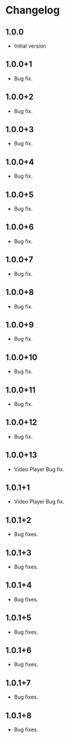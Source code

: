 # Changelog

## 1.0.0
- Initial version

## 1.0.0+1
- Bug fix.

## 1.0.0+2
- Bug fix.

## 1.0.0+3
- Bug fix.

## 1.0.0+4
- Bug fix.

## 1.0.0+5
- Bug fix.

## 1.0.0+6
- Bug fix.

## 1.0.0+7
- Bug fix.

## 1.0.0+8
- Bug fix.

## 1.0.0+9
- Bug fix.
## 1.0.0+10
- Bug fix.

## 1.0.0+11
- Bug fix.

## 1.0.0+12
- Bug fix.

## 1.0.0+13
- Video Player Bug fix.

## 1.0.1+1
- Video Player Bug fix.

## 1.0.1+2
- Bug fixes.

## 1.0.1+3
- Bug fixes.

## 1.0.1+4
- Bug fixes.

## 1.0.1+5
- Bug fixes.

## 1.0.1+6
- Bug fixes.

## 1.0.1+7
- Bug fixes.

## 1.0.1+8
- Bug fixes.